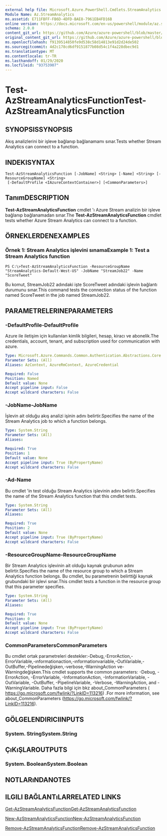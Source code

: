 ```yaml
---
external help file: Microsoft.Azure.PowerShell.Cmdlets.StreamAnalytics.dll-Help.xml
Module Name: Az.StreamAnalytics
ms.assetid: E711FBFF-FB6D-4DFD-BAE8-7961EB4FD16B
online version: https://docs.microsoft.com/en-us/powershell/module/az.streamanalytics/test-azstreamanalyticsfunction
schema: 2.0.0
content_git_url: https://github.com/Azure/azure-powershell/blob/master/src/StreamAnalytics/StreamAnalytics/help/Test-AzStreamAnalyticsFunction.md
original_content_git_url: https://github.com/Azure/azure-powershell/blob/master/src/StreamAnalytics/StreamAnalytics/help/Test-AzStreamAnalyticsFunction.md
ms.openlocfilehash: f9139514850fe9d538c58d14813e91d2d24de502
ms.sourcegitcommit: 4d2c178cd6df9151877b08d54c1f4a228dbec9d1
ms.translationtype: MT
ms.contentlocale: tr-TR
ms.lasthandoff: 01/29/2020
ms.locfileid: "93753907"
---
```

# <span data-ttu-id="6afe4-101">Test-AzStreamAnalyticsFunction</span><span class="sxs-lookup"><span data-stu-id="6afe4-101">Test-AzStreamAnalyticsFunction</span></span>

## <span data-ttu-id="6afe4-102">SYNOPSIS</span><span class="sxs-lookup"><span data-stu-id="6afe4-102">SYNOPSIS</span></span>
<span data-ttu-id="6afe4-103">Akış analizlerini bir işleve bağlanıp bağlanamamı sınar.</span><span class="sxs-lookup"><span data-stu-id="6afe4-103">Tests whether Stream Analytics can connect to a function.</span></span>

## <span data-ttu-id="6afe4-104">INDEKI</span><span class="sxs-lookup"><span data-stu-id="6afe4-104">SYNTAX</span></span>

```
Test-AzStreamAnalyticsFunction [-JobName] <String> [-Name] <String> [-ResourceGroupName] <String>
 [-DefaultProfile <IAzureContextContainer>] [<CommonParameters>]
```

## <span data-ttu-id="6afe4-105">Tanım</span><span class="sxs-lookup"><span data-stu-id="6afe4-105">DESCRIPTION</span></span>
<span data-ttu-id="6afe4-106">**Test-AzStreamAnalyticsFunction** cmdlet 'ı Azure Stream analizin bir işleve bağlanıp bağlanamadan sınar.</span><span class="sxs-lookup"><span data-stu-id="6afe4-106">The **Test-AzStreamAnalyticsFunction** cmdlet tests whether Azure Stream Analytics can connect to a function.</span></span>

## <span data-ttu-id="6afe4-107">ÖRNEKLERDEN</span><span class="sxs-lookup"><span data-stu-id="6afe4-107">EXAMPLES</span></span>

### <span data-ttu-id="6afe4-108">Örnek 1: Stream Analytics işlevini sınama</span><span class="sxs-lookup"><span data-stu-id="6afe4-108">Example 1: Test a Stream Analytics function</span></span>
```
PS C:\>Test-AzStreamAnalyticsFunction -ResourceGroupName "StreamAnalytics-Default-West-US" -JobName "StreamJob22" -Name "ScoreTweet"
```

<span data-ttu-id="6afe4-109">Bu komut, StreamJob22 adındaki işte ScoreTweet adındaki işlevin bağlantı durumunu sınar.</span><span class="sxs-lookup"><span data-stu-id="6afe4-109">This command tests the connection status of the function named ScoreTweet in the job named StreamJob22.</span></span>

## <span data-ttu-id="6afe4-110">PARAMETRELERINE</span><span class="sxs-lookup"><span data-stu-id="6afe4-110">PARAMETERS</span></span>

### <span data-ttu-id="6afe4-111">-DefaultProfile</span><span class="sxs-lookup"><span data-stu-id="6afe4-111">-DefaultProfile</span></span>
<span data-ttu-id="6afe4-112">Azure ile iletişim için kullanılan kimlik bilgileri, hesap, kiracı ve abonelik.</span><span class="sxs-lookup"><span data-stu-id="6afe4-112">The credentials, account, tenant, and subscription used for communication with azure.</span></span>

```yaml
Type: Microsoft.Azure.Commands.Common.Authentication.Abstractions.Core.IAzureContextContainer
Parameter Sets: (All)
Aliases: AzContext, AzureRmContext, AzureCredential

Required: False
Position: Named
Default value: None
Accept pipeline input: False
Accept wildcard characters: False
```

### <span data-ttu-id="6afe4-113">-JobName</span><span class="sxs-lookup"><span data-stu-id="6afe4-113">-JobName</span></span>
<span data-ttu-id="6afe4-114">İşlevin ait olduğu akış analizi işinin adını belirtir.</span><span class="sxs-lookup"><span data-stu-id="6afe4-114">Specifies the name of the Stream Analytics job to which a function belongs.</span></span>

```yaml
Type: System.String
Parameter Sets: (All)
Aliases:

Required: True
Position: 1
Default value: None
Accept pipeline input: True (ByPropertyName)
Accept wildcard characters: False
```

### <span data-ttu-id="6afe4-115">-Ad</span><span class="sxs-lookup"><span data-stu-id="6afe4-115">-Name</span></span>
<span data-ttu-id="6afe4-116">Bu cmdlet 'in test olduğu Stream Analytics işlevinin adını belirtir.</span><span class="sxs-lookup"><span data-stu-id="6afe4-116">Specifies the name of the Stream Analytics function that this cmdlet tests.</span></span>

```yaml
Type: System.String
Parameter Sets: (All)
Aliases:

Required: True
Position: 2
Default value: None
Accept pipeline input: True (ByPropertyName)
Accept wildcard characters: False
```

### <span data-ttu-id="6afe4-117">-ResourceGroupName</span><span class="sxs-lookup"><span data-stu-id="6afe4-117">-ResourceGroupName</span></span>
<span data-ttu-id="6afe4-118">Bir Stream Analytics işlevinin ait olduğu kaynak grubunun adını belirtir.</span><span class="sxs-lookup"><span data-stu-id="6afe4-118">Specifies the name of the resource group to which a Stream Analytics function belongs.</span></span>
<span data-ttu-id="6afe4-119">Bu cmdlet, bu parametrenin belirttiği kaynak grubundaki bir işlevi sınar.</span><span class="sxs-lookup"><span data-stu-id="6afe4-119">This cmdlet tests a function in the resource group that this parameter specifies.</span></span>

```yaml
Type: System.String
Parameter Sets: (All)
Aliases:

Required: True
Position: 0
Default value: None
Accept pipeline input: True (ByPropertyName)
Accept wildcard characters: False
```

### <span data-ttu-id="6afe4-120">CommonParameters</span><span class="sxs-lookup"><span data-stu-id="6afe4-120">CommonParameters</span></span>
<span data-ttu-id="6afe4-121">Bu cmdlet ortak parametreleri destekler:-Debug,-ErrorAction,-ErrorVariable,-ınformationaction,-ınformationvariable,-OutVariable,-OutBuffer,-Pipelinedeğişken,-verbose,-WarningAction ve-Warningdeğişken.</span><span class="sxs-lookup"><span data-stu-id="6afe4-121">This cmdlet supports the common parameters: -Debug, -ErrorAction, -ErrorVariable, -InformationAction, -InformationVariable, -OutVariable, -OutBuffer, -PipelineVariable, -Verbose, -WarningAction, and -WarningVariable.</span></span> <span data-ttu-id="6afe4-122">Daha fazla bilgi için bkz about_CommonParameters ( https://go.microsoft.com/fwlink/?LinkID=113216) .</span><span class="sxs-lookup"><span data-stu-id="6afe4-122">For more information, see about_CommonParameters (https://go.microsoft.com/fwlink/?LinkID=113216).</span></span>

## <span data-ttu-id="6afe4-123">GÖLGELENDIRICI</span><span class="sxs-lookup"><span data-stu-id="6afe4-123">INPUTS</span></span>

### <span data-ttu-id="6afe4-124">System. String</span><span class="sxs-lookup"><span data-stu-id="6afe4-124">System.String</span></span>

## <span data-ttu-id="6afe4-125">ÇıKıŞLAR</span><span class="sxs-lookup"><span data-stu-id="6afe4-125">OUTPUTS</span></span>

### <span data-ttu-id="6afe4-126">System. Boolean</span><span class="sxs-lookup"><span data-stu-id="6afe4-126">System.Boolean</span></span>

## <span data-ttu-id="6afe4-127">NOTLARıNDA</span><span class="sxs-lookup"><span data-stu-id="6afe4-127">NOTES</span></span>

## <span data-ttu-id="6afe4-128">ILGILI BAĞLANTıLAR</span><span class="sxs-lookup"><span data-stu-id="6afe4-128">RELATED LINKS</span></span>

[<span data-ttu-id="6afe4-129">Get-AzStreamAnalyticsFunction</span><span class="sxs-lookup"><span data-stu-id="6afe4-129">Get-AzStreamAnalyticsFunction</span></span>](./Get-AzStreamAnalyticsFunction.md)

[<span data-ttu-id="6afe4-130">New-AzStreamAnalyticsFunction</span><span class="sxs-lookup"><span data-stu-id="6afe4-130">New-AzStreamAnalyticsFunction</span></span>](./New-AzStreamAnalyticsFunction.md)

[<span data-ttu-id="6afe4-131">Remove-AzStreamAnalyticsFunction</span><span class="sxs-lookup"><span data-stu-id="6afe4-131">Remove-AzStreamAnalyticsFunction</span></span>](./Remove-AzStreamAnalyticsFunction.md)


